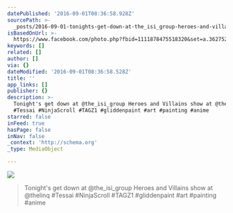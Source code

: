 ```yaml
---
datePublished: '2016-09-01T08:36:58.928Z'
sourcePath: >-
  _posts/2016-09-01-tonights-get-down-at-the_isi_group-heroes-and-villains-sho.md
isBasedOnUrl: >-
  https://www.facebook.com/photo.php?fbid=1111878475518320&set=a.362752917097550.77866.100000885338549&type=3&theater
keywords: []
related: []
author: []
via: {}
dateModified: '2016-09-01T08:36:58.528Z'
title: ''
app_links: []
publisher: {}
description: >-
  Tonight's get down at @the_isi_group Heroes and Villains show at @thelinq
  #Tessai #NinjaScroll #TAGZ1 #gliddenpaint #art #painting #anime
starred: false
inFeed: true
hasPage: false
inNav: false
_context: 'http://schema.org'
_type: MediaObject

---
```

![](https://the-grid-user-content.s3-us-west-2.amazonaws.com/79bba68d-0217-4068-8740-1523f1bf1290.jpg)

> Tonight's get down at @the\_isi\_group Heroes and Villains show at @thelinq \#Tessai \#NinjaScroll \#TAGZ1 \#gliddenpaint \#art \#painting \#anime